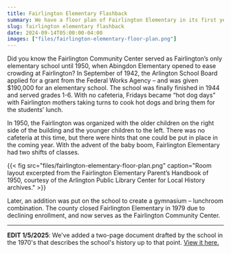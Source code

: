 ```yaml
---
title: Fairlington Elementary Flashback
summary: We have a floor plan of Fairlington Elementary in its first years.
slug: fairlington elementary flashback
date: 2024-09-14T05:00:00-04:00
images: ["files/fairlington-elementary-floor-plan.png"]
---
```


Did you know the Fairlington Community Center served as Fairlington’s only elementary school until 1950, when Abingdon Elementary opened to ease crowding at Fairlington? In September of 1942, the Arlington School Board applied for a grant from the Federal Works Agency – and was given $190,000 for an elementary school. The school was finally finished in 1944 and served grades 1-6. With no cafeteria, Fridays became “hot dog days” with Fairlington mothers taking turns to cook hot dogs and bring them for the students’ lunch.

In 1950, the Fairlington was organized with the older children on the right side of the building and the younger children to the left. There was no cafeteria at this time, but there were hints that one could be put in place in the coming year. With the advent of the baby boom, Fairlington Elementary had two shifts of classes.

{{< fig src="files/fairlington-elementary-floor-plan.png" caption="Room layout excerpted from the Fairlington Elementary Parent’s Handbook of 1950, courtesy of the Arlington Public Library Center for Local History archives." >}}

Later, an addition was put on the school to create a gymnasium – lunchroom combination. The county closed Fairlington Elementary in 1979 due to declining enrollment, and now serves as the Fairlington Community Center.

---

**EDIT 1/5/2025**: We've added a two-page document drafted by the school in the 1970's that describes the school's history up to that point. [View it here.](files/fairlington-elementary-history.pdf)